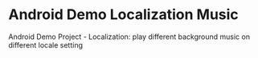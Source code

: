 # Android Demo Localization Music
 Android Demo Project - Localization: play different background music on different locale setting
